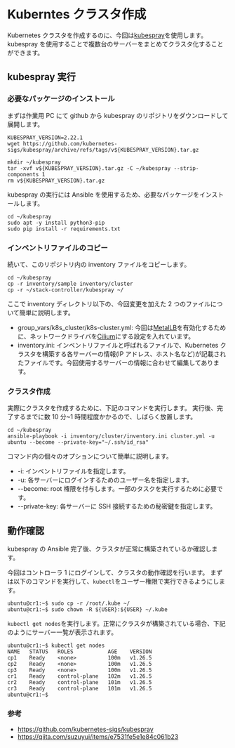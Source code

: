 # Kuberntes クラスタ作成

Kubernetes クラスタを作成するのに、今回は[kubespray](https://github.com/kubernetes-sigs/kubespray)を使用します。
kubespray を使用することで複数台のサーバーをまとめてクラスタ化することができます。

## kubespray 実行

### 必要なパッケージのインストール

まずは作業用 PC にて github から kubespray のリポジトリをダウンロードして展開します。

```
KUBESPRAY_VERSION=2.22.1
wget https://github.com/kubernetes-sigs/kubespray/archive/refs/tags/v${KUBESPRAY_VERSION}.tar.gz

mkdir ~/kubespray
tar -xvf v${KUBESPRAY_VERSION}.tar.gz -C ~/kubespray --strip-components 1
rm v${KUBESPRAY_VERSION}.tar.gz
```

kubespray の実行には Ansible を使用するため、必要なパッケージをインストールします。

```
cd ~/kubespray
sudo apt -y install python3-pip
sudo pip install -r requirements.txt
```

### インベントリファイルのコピー

続いて、このリポジトリ内の inventory ファイルをコピーします。

```
cd ~/kubespray
cp -r inventory/sample inventory/cluster
cp -r ~/stack-controller/kubespray ~/
```

ここで inventory ディレクトリ以下の、今回変更を加えた 2 つのファイルについて簡単に説明します。

- group_vars/k8s_cluster/k8s-cluster.yml: 今回は[MetalLB](https://metallb.universe.tf/)を有効化するために、ネットワークドライバを[Cilium](https://cilium.io/)にする設定を入れています。
- inventory.ini: インベントリファイルと呼ばれるファイルで、Kubernetes クラスタを構築する各サーバーの情報(IP アドレス、ホスト名など)が記載されたファイルです。今回使用するサーバーの情報に合わせて編集してあります。

### クラスタ作成

実際にクラスタを作成するために、下記のコマンドを実行します。
実行後、完了するまでに数 10 分~1 時間程度かかるので、しばらく放置します。

```
cd ~/kubespray
ansible-playbook -i inventory/cluster/inventory.ini cluster.yml -u ubuntu --become --private-key="~/.ssh/id_rsa"
```

コマンド内の個々のオプションについて簡単に説明します。

- -i: インベントリファイルを指定します。
- -u: 各サーバーにログインするためのユーザー名を指定します。
- --become: root 権限を付与します。一部のタスクを実行するために必要です。
- --private-key: 各サーバーに SSH 接続するための秘密鍵を指定します。

## 動作確認

kubespray の Ansible 完了後、クラスタが正常に構築されているか確認します。

今回はコントローラ 1 にログインして、クラスタの動作確認を行います。
まずは以下のコマンドを実行して、`kubectl`をユーザー権限で実行できるようにします。

```
ubuntu@cr1:~$ sudo cp -r /root/.kube ~/
ubuntu@cr1:~$ sudo chown -R ${USER}:${USER} ~/.kube
```

`kubectl get nodes`を実行します。正常にクラスタが構築されている場合、下記のようにサーバー一覧が表示されます。

```
ubuntu@cr1:~$ kubectl get nodes
NAME   STATUS   ROLES           AGE    VERSION
cp1    Ready    <none>          100m   v1.26.5
cp2    Ready    <none>          100m   v1.26.5
cp3    Ready    <none>          100m   v1.26.5
cr1    Ready    control-plane   102m   v1.26.5
cr2    Ready    control-plane   101m   v1.26.5
cr3    Ready    control-plane   101m   v1.26.5
ubuntu@cr1:~$
```

### 参考

- https://github.com/kubernetes-sigs/kubespray
- https://qiita.com/suzuyui/items/e7531fe5e1e84c061b23
